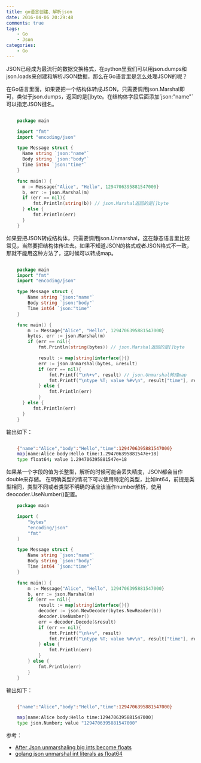 ```yaml
---
title: go语言创建、解析json
date: 2016-04-06 20:29:48
comments: true
tags:
    - Go
    - Json
categories:
    - Go
---
```


JSON已经成为最流行的数据交换格式，在python里我们可以用json.dumps和json.loads来创建和解析JSON数据，那么在Go语言里是怎么处理JSON的呢？

在Go语言里面，如果要把一个结构体转成JSON，只需要调用json.Marshal即可，类似于json.dumps，返回的是[]byte。在结构体字段后面添加\`json:"name"\`可以指定JSON键名。


``` go

    package main

    import "fmt"
    import "encoding/json"

    type Message struct {
      Name string `json:"name"`
      Body string `json:"body"`
      Time int64 `json:"time"`
    }

    func main() {
      m := Message{"Alice", "Hello", 1294706395881547000}
      b, err := json.Marshal(m)
      if (err == nil){
          fmt.Println(string(b)) // json.Marshal返回的是[]byte
      } else {
          fmt.Println(err)
      }
    }
```

如果要把JSON转成结构体，只需要调用json.Unmarshal，这在静态语言里比较常见，当然要把结构体传进去。如果不知道JSON的格式或者JSON格式不一致，那就不能用这种方法了，这时候可以转成map。


``` go

    package main
    import "fmt"
    import "encoding/json"

    type Message struct {
        Name string `json:"name"`
        Body string `json:"body"`
        Time int64 `json:"time"`
    }

    func main() {
        m := Message{"Alice", "Hello", 1294706395881547000}
        bytes, err := json.Marshal(m)
        if (err == nil){
            fmt.Println(string(bytes)) // json.Marshal返回的是[]byte

            result := map[string]interface{}{}
            err := json.Unmarshal(bytes, &result)
            if (err == nil){
                fmt.Printf("\n%+v", result) // json.Unmarshal转成map
                fmt.Printf("\ntype %T; value %#v\n", result["time"], result["time"])
            } else {
                fmt.Println(err)
            }
      } else {
          fmt.Println(err)
      }
    }
```

输出如下：

``` bash

    {"name":"Alice","body":"Hello","time":1294706395881547000}
    map[name:Alice body:Hello time:1.294706395881547e+18]
    type float64; value 1.294706395881547e+18
```


如果某一个字段的值为长整型，解析的时候可能会丢失精度，JSON都会当作double来存储。
在明确类型的情况下可以使用特定的类型，比如int64，前提是类型相同，类型不同或者类型不明确的话应该当作number解析，使用deocoder.UseNumber()配置。

``` go
    package main

    import (
        "bytes"
        "encoding/json"
        "fmt"
    )

    type Message struct {
        Name string `json:"name"`
        Body string `json:"body"`
        Time int64 `json:"time"`
    }

    func main() {
        m := Message{"Alice", "Hello", 1294706395881547000}
        b, err := json.Marshal(m)
        if (err == nil){
            result := map[string]interface{}{}
            decoder := json.NewDecoder(bytes.NewReader(b))
            decoder.UseNumber()
            err = decoder.Decode(&result)
            if (err == nil){
                fmt.Printf("\n%+v", result)
                fmt.Printf("\ntype %T; value %#v\n", result["time"], result["time"])
            } else {
                fmt.Println(err)
            }
        } else {
            fmt.Println(err)
        }
    }
```

输出如下：

``` bash

    {"name":"Alice","body":"Hello","time":1294706395881547000}

    map[name:Alice body:Hello time:1294706395881547000]
    type json.Number; value "1294706395881547000"
```


参考：

- [After Json unmarshaling big ints become floats](https://groups.google.com/forum/#!topic/golang-nuts/TDuGDJAIuVM)
- [golang json unmarshal int literals as float64](http://grokbase.com/t/gg/golang-nuts/14cfjj4vf0/go-nuts-json-unmarshal-int-literals-as-float64)
